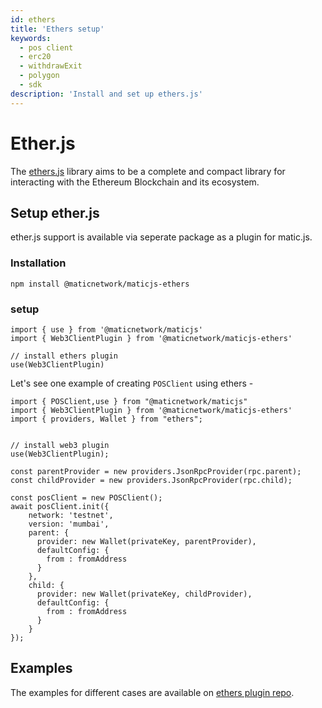 ```yaml
---
id: ethers
title: 'Ethers setup'
keywords: 
  - pos client
  - erc20
  - withdrawExit
  - polygon
  - sdk
description: 'Install and set up ethers.js'
---
```


# Ether.js

The [ethers.js](https://docs.ethers.io/) library aims to be a complete and compact library for interacting with the Ethereum Blockchain and its ecosystem.

## Setup ether.js

ether.js support is available via seperate package as a plugin for matic.js.

### Installation

```
npm install @maticnetwork/maticjs-ethers

```

### setup

```
import { use } from '@maticnetwork/maticjs'
import { Web3ClientPlugin } from '@maticnetwork/maticjs-ethers'

// install ethers plugin
use(Web3ClientPlugin)
```

Let's see one example of creating `POSClient` using ethers -

```
import { POSClient,use } from "@maticnetwork/maticjs"
import { Web3ClientPlugin } from '@maticnetwork/maticjs-ethers'
import { providers, Wallet } from "ethers";


// install web3 plugin
use(Web3ClientPlugin);

const parentProvider = new providers.JsonRpcProvider(rpc.parent);
const childProvider = new providers.JsonRpcProvider(rpc.child);

const posClient = new POSClient();
await posClient.init({
    network: 'testnet',
    version: 'mumbai',
    parent: {
      provider: new Wallet(privateKey, parentProvider),
      defaultConfig: {
        from : fromAddress
      }
    },
    child: {
      provider: new Wallet(privateKey, childProvider),
      defaultConfig: {
        from : fromAddress
      }
    }
});

```

## Examples

The examples for different cases are available on [ethers plugin repo](https://github.com/maticnetwork/maticjs-ethers).
